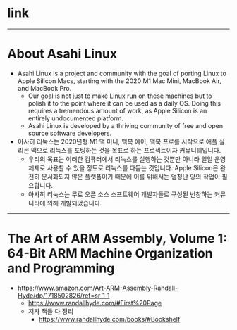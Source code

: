# link


<hr />

# About Asahi Linux
- Asahi Linux is a project and community with the goal of porting Linux to Apple Silicon Macs, starting with the 2020 M1 Mac Mini, MacBook Air, and MacBook Pro.
  - Our goal is not just to make Linux run on these machines but to polish it to the point where it can be used as a daily OS. Doing this requires a tremendous amount of work, as Apple Silicon is an entirely undocumented platform.
  - Asahi Linux is developed by a thriving community of free and open source software developers.
- 아사히 리눅스는 2020년형 M1 맥 미니, 맥북 에어, 맥북 프로를 시작으로 애플 실리콘 맥으로 리눅스를 포팅하는 것을 목표로 하는 프로젝트이자 커뮤니티입니다.
  - 우리의 목표는 이러한 컴퓨터에서 리눅스를 실행하는 것뿐만 아니라 일일 운영 체제로 사용할 수 있을 정도로 리눅스를 다듬는 것입니다. Apple Silicon은 완전히 문서화되지 않은 플랫폼이기 때문에 이를 위해서는 엄청난 양의 작업이 필요합니다.
  - 아사히 리눅스는 무료 오픈 소스 소프트웨어 개발자들로 구성된 번창하는 커뮤니티에 의해 개발되었습니다.

<hr />

# The Art of ARM Assembly, Volume 1: 64-Bit ARM Machine Organization and Programming 
- https://www.amazon.com/Art-ARM-Assembly-Randall-Hyde/dp/1718502826/ref=sr_1_1
  - https://www.randallhyde.com/#First%20Page
  - 저자 책들 다 정리
    - https://www.randallhyde.com/books/#Bookshelf

